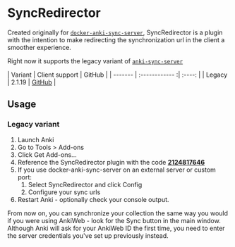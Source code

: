 # SyncRedirector

Created originally for
[`docker-anki-sync-server`](/Supported%20Projects/anki-sync-server/),
SyncRedirector is a plugin with the intention to make redirecting the
synchronization url in the client a smoother experience.

Right now it supports the legacy variant of
[`anki-sync-server`](/Supported%20Projects/anki-sync-server/)

| Variant | Client support | GitHub |
| ------- | :------------ :| :----: |
| Legacy  | 2.1.19 | [GitHub](https://github.com/ankicommunity/docker-anki-sync-server/tree/master/Addon%20for%20AnkiDesktop/SyncRedirector) |

## Usage

### Legacy variant

1. Launch Anki
2. Go to Tools > Add-ons
3. Click Get Add-ons...
4. Reference the SyncRedirector plugin with the code [**2124817646**](https://ankiweb.net/shared/info/2124817646)
5. If you use docker-anki-sync-server on an external server or custom port:
   1. Select SyncRedirector and click Config
   2. Configure your sync urls
6. Restart Anki - optionally check your console output.

From now on, you can synchronize your collection the same way you would if you were using AnkiWeb - look for the Sync button in the main window. Although Anki will ask for your AnkiWeb ID the first time, you need to enter the server credentials you've set up previously instead.
